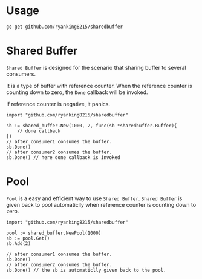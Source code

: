 # Usage
```
go get github.com/ryanking8215/sharedbuffer
```

# Shared Buffer
`Shared Buffer` is designed for the scenario that sharing buffer to several consumers.

It is a type of buffer with reference counter. When the reference counter is counting down to zero, the `Done` callback will be invoked.

If reference counter is negative, it panics.

```
import "github.com/ryanking8215/sharedbuffer"

sb := shared_buffer.New(1000, 2, func(sb *sharedbuffer.Buffer){
	// done callback
})
// after consumer1 consumes the buffer.
sb.Done()
// after consumer2 consumes the buffer.
sb.Done() // here done callback is invoked
```

# Pool
`Pool` is a easy and efficient way to use `Shared Buffer`. `Shared Buffer` is given back to pool automaticlly when reference counter is counting down to zero.

```
import "github.com/ryanking8215/sharedbuffer"

pool := shared_buffer.NewPool(1000)
sb := pool.Get()
sb.Add(2)

// after consumer1 consumes the buffer.
sb.Done()
// after consumer2 consumes the buffer.
sb.Done() // the sb is automaticlly given back to the pool.
```